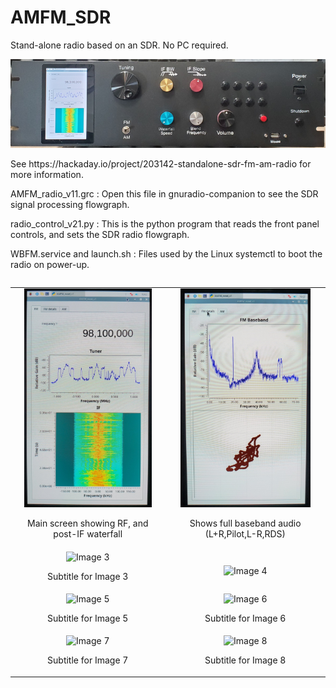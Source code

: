 # AMFM_SDR
Stand-alone radio based on an SDR. No PC required.

![Image](https://github.com/delhatch/AMFM_SDR/blob/main/pictures/topImageSmall.png)
<p>See https://hackaday.io/project/203142-standalone-sdr-fm-am-radio for more information.</p>
<p>AMFM_radio_v11.grc : Open this file in gnuradio-companion to see the SDR signal processing flowgraph.</p>
<p>radio_control_v21.py : This is the python program that reads the front panel controls, and sets the SDR radio flowgraph.</p>
<p>WBFM.service and launch.sh : Files used by the Linux systemctl to boot the radio on power-up.</p>
 <table border="0" cellpadding="10" align="left" width="600">
        <tr>
            <td align="center">
                <img src="https://github.com/delhatch/AMFM_SDR/blob/main/pictures/topScreen.jpg" alt="Image 1" height="350">
                <p>Main screen showing RF, and post-IF waterfall</p>
            </td>
            <td align="center">
                <img src="https://github.com/delhatch/AMFM_SDR/blob/main/pictures/screen2.jpg" alt="Image 2" height="350">
                <p>Shows full baseband audio (L+R,Pilot,L-R,RDS)</p>
            </td>
        </tr>
        <tr>
            <td align="center">
                <img src="image3.jpg" alt="Image 3" width="100%">
                <p>Subtitle for Image 3</p>
            </td>
            <td align="center">
                <img src="image4.jpg" alt="Image 4" width="100%">
                <Director for Image 4</p>
            </td>
        </tr>
        <tr>
            <td align="center">
                <img src="image5.jpg" alt="Image 5" width="100%">
                <p>Subtitle for Image 5</p>
            </td>
            <td align="center">
                <img src="image6.jpg" alt="Image 6" width="100%">
                <p>Subtitle for Image 6</p>
            </td>
        </tr>
        <tr>
            <td align="center">
                <img src="image7.jpg" alt="Image 7" width="100%">
                <p>Subtitle for Image 7</p>
            </td>
            <td align="center">
                <img src="image8.jpg" alt="Image 8" width="100%">
                <p>Subtitle for Image 8</p>
            </td>
        </tr>
    </table>
